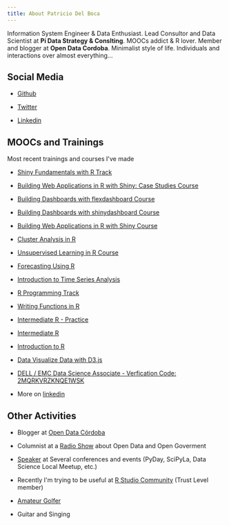 ```yaml
---
title: About Patricio Del Boca
---
```


Information System Engineer & Data Enthusiast. Lead Consultor and Data Scientist at **Pi Data Strategy & Conslting**. MOOCs addict & R lover. Member and blogger at **Open Data Cordoba**. Minimalist style of life. Individuals and interactions over almost everything...

## Social Media

- [Github](https://github.com/pdelboca)

- [Twitter](https://twitter.com/pdelboca)

- [Linkedin](https://www.linkedin.com/in/patriciodelboca/)

## MOOCs and Trainings

Most recent trainings and courses I've made

- [Shiny Fundamentals with R Track](https://www.datacamp.com/statement-of-accomplishment/track/90af9b24825036aa51e0172efad2dfde0e85f193)

- [Building Web Applications in R with Shiny: Case Studies Course](https://www.datacamp.com/statement-of-accomplishment/course/291f56bc30d964614d186b466161a3cbea0ee12d)

- [Building Dashboards with flexdashboard Course](https://www.datacamp.com/statement-of-accomplishment/course/d127a342c8011caea7ebf660e01f28df70bb0899)

- [Building Dashboards with shinydashboard Course](https://www.datacamp.com/statement-of-accomplishment/course/1ed7d0ff94129005ce003c2b8df7e986f0e9db72)

- [Building Web Applications in R with Shiny Course](https://www.datacamp.com/statement-of-accomplishment/course/f8b0676fd7872a5e55cc115b3f9998145c3835f2)

- [Cluster Analysis in R](https://www.datacamp.com/statement-of-accomplishment/course/ace2d4209546529fcf995c97bf372e594d72cea1)

- [Unsupervised Learning in R Course](https://www.datacamp.com/statement-of-accomplishment/course/52a2bf5abb15bd651316310bd836fd5fdb801b94)

- [Forecasting Using R](https://www.datacamp.com/statement-of-accomplishment/course/ca827f2769304a264ed95981ae741cf6017290ee)

- [Introduction to Time Series Analysis](https://www.datacamp.com/statement-of-accomplishment/course/8630e4a51aa832949ad0b8786176388e47f2a28b)

- [R Programming Track](https://www.datacamp.com/statement-of-accomplishment/track/0738fccfafd4a2e0535451909670344c9744a4c2)

- [Writing Functions in R](https://www.datacamp.com/statement-of-accomplishment/course/c431dbbe7bdf456e659135240aa19dde47fba1ab)

- [Intermediate R - Practice](https://www.datacamp.com/statement-of-accomplishment/course/519d3a228818f424b2dd22092d87a6edc13a8dd5)

- [Intermediate R](https://www.datacamp.com/statement-of-accomplishment/course/e790e6c40cb49a453034b72e3764272451cba1dd)

- [Introduction to R](https://www.datacamp.com/statement-of-accomplishment/course/313094729fd3e5fff0c92da58febc553e7bf067d)

- [Data Visualize Data with D3.js](https://www.udemy.com/certificate/UC-ZUQQESK3/)

- [DELL / EMC Data Science Associate - Verfication Code: 2MQRKVRZKNQE1WSK](https://www.certmetrics.com/emc/public/verification.aspx)

- More on [linkedin](https://www.linkedin.com/in/patriciodelboca/)


## Other Activities

- Blogger at [Open Data Córdoba](http://blog.opendatacordoba.org)

- Columnist at a [Radio Show](http://www.opendatacordoba.org/columna-radial/index.html) about Open Data and Open Goverment

- [Speaker](https://drive.google.com/drive/folders/0B74Dl1BBOK13fjFNUm1PenN0NjgwY3YyZnJvTzFyakdnakw4Qi1pU1dkTV9jTGJneXozckk?usp=sharing) at Several conferences and events (PyDay, SciPyLa, Data Science Local Meetup, etc.)

- Recently I'm trying to be useful at [R Studio Community](https://community.rstudio.com/u/pdelboca/) (Trust Level member)

- [Amateur Golfer](https://pdelboca.shinyapps.io/shiny-golf/)

- Guitar and Singing
